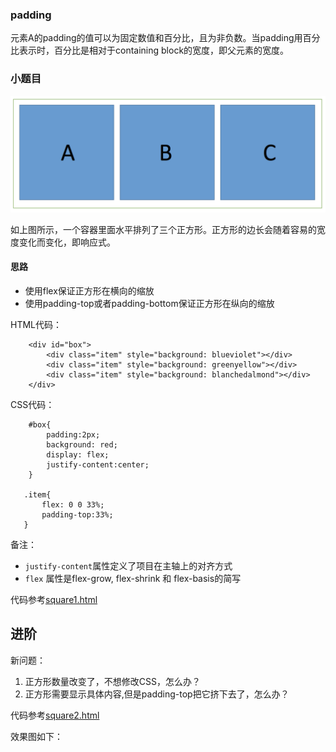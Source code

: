 ### padding
元素A的padding的值可以为固定数值和百分比，且为非负数。当padding用百分比表示时，百分比是相对于containing block的宽度，即父元素的宽度。


### 小题目


![](../img/1.png)

如上图所示，一个容器里面水平排列了三个正方形。正方形的边长会随着容易的宽度变化而变化，即响应式。

#### 思路
* 使用flex保证正方形在横向的缩放
* 使用padding-top或者padding-bottom保证正方形在纵向的缩放


HTML代码：

```
	<div id="box">
        <div class="item" style="background: blueviolet"></div>
        <div class="item" style="background: greenyellow"></div>
        <div class="item" style="background: blanchedalmond"></div>
    </div>
```


CSS代码：

```
	#box{
   		padding:2px;
      	background: red;
      	display: flex;
      	justify-content:center;
   	}
        
   .item{
       flex: 0 0 33%;
       padding-top:33%;
   }
```

备注：

* `justify-content`属性定义了项目在主轴上的对齐方式
* `flex` 属性是flex-grow, flex-shrink 和 flex-basis的简写

代码参考[square1.html](../source/square1.html)



## 进阶

新问题：

1. 正方形数量改变了，不想修改CSS，怎么办？
2. 正方形需要显示具体内容,但是padding-top把它挤下去了，怎么办？

代码参考[square2.html](../source/square2.html)

效果图如下：




